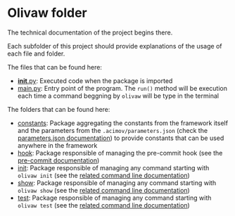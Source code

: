 # Olivaw folder

The technical documentation of the project begins there.

Each subfolder of this project should provide explanations of the usage of each file and folder.

The files that can be found here:

* [__init__.py](./__init__.py): Executed code when the package is imported
* [main.py](./main.py): Entry point of the program. The `run()` method will be execution each time a command beggning by `olivaw` will be type in the terminal

The folders that can be found here:

* [constants](./constants/): Package aggregating the constants from the framework itself and the parameters from the `.acimov/parameters.json` (check the [parameters.json documentation](../docs/parameters.md)) to provide constants that can be used anywhere in the framework
* [hook](./hook/): Package responsible of managing the pre-commit hook (see the [pre-commit documentation](../docs/pre-commit.md))
* [init](./init/): Package responsible of managing any command starting with `olivaw init` (see the [related command line documentation](../docs/commands.md#olivaw-init))
* [show](./show/): Package responsible of managing any command starting with `olivaw show` (see the [related command line documentation](../docs/commands.md#olivaw-show))
* [test](./test/): Package responsible of managing any command starting with `olivaw test` (see the [related command line documentation](../docs/commands.md#olivaw-test))